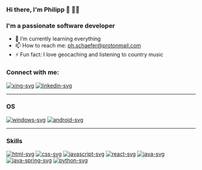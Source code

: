 ### Hi there, I'm Philipp 👋 👨‍💻


### I'm a passionate software developer

- 🌱 I’m currently learning everything
- 📫 How to reach me: ph.schaefer@protonmail.com
- ⚡ Fun fact: I love geocaching and listening to country music

### Connect with me:
[![xing-svg]][xing]
[![linkedin-svg]][linkedin]

---

### OS
[![windows-svg]]()
[![android-svg]]()

---

### Skills
[![html-svg]]()
[![css-svg]]()
[![javascript-svg]]()
[![react-svg]]()
[![java-svg]]()
[![java-spring-svg]]()
[![python-svg]]()

<!-- url -->
[xing]: https://www.xing.com/profile/Philipp_Schaefer90/cv
[linkedin]: https://www.linkedin.com/in/philipp-sch%C3%A4fer-231088146/

<!-- svg -->
[xing-svg]: https://img.shields.io/badge/xing-%23000000.svg?&style=for-the-badge&logo=xing&logoColor=white
[linkedin-svg]: https://img.shields.io/badge/linkedin-%23000000.svg?&style=for-the-badge&logo=linkedin&logoColor=white
[windows-svg]: https://img.shields.io/badge/windows-%23000000.svg?&style=for-the-badge&logo=windows&logoColor=white
[android-svg]: https://img.shields.io/badge/Android-%23000000.svg?&style=for-the-badge&logo=android&logoColor=white
[html-svg]: https://img.shields.io/badge/html5-%23000000.svg?&style=for-the-badge&logo=html5&logoColor=white
[css-svg]: https://img.shields.io/badge/css-%23000000.svg?&style=for-the-badge&logo=css3&logoColor=white
[javascript-svg]: https://img.shields.io/badge/javascript%20-%23000000.svg?&style=for-the-badge&logo=javascript&logoColor=%23F7DF1E
[react-svg]: 	https://img.shields.io/badge/react%20-%23000000.svg?&style=for-the-badge&logo=react&logoColor=white
[java-svg]: https://img.shields.io/badge/java-%23000000.svg?&style=for-the-badge&logo=java&logoColor=white
[java-spring-svg]: https://img.shields.io/badge/spring%20-%23000000.svg?&style=for-the-badge&logo=spring&logoColor=white
[python-svg]: https://img.shields.io/badge/python-%23000000.svg?&style=for-the-badge&logo=python&logoColor=white
